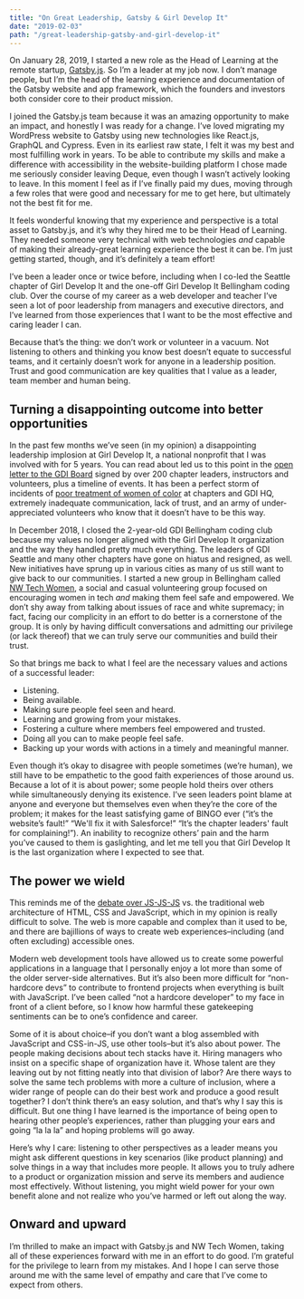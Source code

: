 ```yaml
---
title: "On Great Leadership, Gatsby & Girl Develop It"
date: "2019-02-03"
path: "/great-leadership-gatsby-and-girl-develop-it"
---
```


On January 28, 2019, I started a new role as the Head of Learning at the remote startup, <a href="http://gatsbyjs.com" target="_blank" rel="noopener noreferrer">Gatsby.js</a>. So I’m a leader at my job now. I don’t manage people, but I’m the head of the learning experience and documentation of the Gatsby website and app framework, which the founders and investors both consider core to their product mission.

I joined the Gatsby.js team because it was an amazing opportunity to make an impact, and honestly I was ready for a change. I’ve loved migrating my WordPress website to Gatsby using new technologies like React.js, GraphQL and Cypress. Even in its earliest raw state, I felt it was my best and most fulfilling work in years. To be able to contribute my skills and make a difference with accessibility in the website-building platform I chose made me seriously consider leaving Deque, even though I wasn’t actively looking to leave. In this moment I feel as if I’ve finally paid my dues, moving through a few roles that were good and necessary for me to get here, but ultimately not the best fit for me.

It feels wonderful knowing that my experience and perspective is a total asset to Gatsby.js, and it’s why they hired me to be their Head of Learning. They needed someone very technical with web technologies <em>and</em> capable of making their already-great learning experience the best it can be. I’m just getting started, though, and it’s definitely a team effort!

I’ve been a leader once or twice before, including when I co-led the Seattle chapter of Girl Develop It and the one-off Girl Develop It Bellingham coding club. Over the course of my career as a web developer and teacher I’ve seen a lot of poor leadership from managers and executive directors, and I’ve learned from those experiences that I want to be the most effective and caring leader I can.

Because that’s the thing: we don’t work or volunteer in a vacuum. Not listening to others and thinking you know best doesn’t equate to successful teams, and it certainly doesn’t work for anyone in a leadership position. Trust and good communication are key qualities that I value as a leader, team member and human being.

## Turning a disappointing outcome into better opportunities

In the past few months we’ve seen (in my opinion) a disappointing leadership implosion at Girl Develop It, a national nonprofit that I was involved with for 5 years. You can read about led us to this point in the <a href="http://an-open-letter-to-gdi-board.com/" rel="noopener" target="_blank">open letter to the GDI Board</a> signed by over 200 chapter leaders, instructors and volunteers, plus a timeline of events. It has been a perfect storm of incidents of <a href="https://hashtagcauseascene.com/blog/2018/12/05/shanise-barona/" rel="noopener noreferrer" target="_blank">poor treatment of women of color</a> at chapters and GDI HQ, extremely inadequate communication, lack of trust, and an army of under-appreciated volunteers who know that it doesn’t have to be this way.

In December 2018, I closed the 2-year-old GDI Bellingham coding club because my values no longer aligned with the Girl Develop It organization and the way they handled pretty much everything. The leaders of GDI Seattle and many other chapters have gone on hiatus and resigned, as well. New initiatives have sprung up in various cities as many of us still want to give back to our communities. I started a new group in Bellingham called <a href="https://www.meetup.com/NW-Tech-Women/" rel="noopener noreferrer" target="_blank">NW Tech Women</a>, a social and casual volunteering group focused on encouraging women in tech <em>and</em> making them feel safe and empowered. We don’t shy away from talking about issues of race and white supremacy; in fact, facing our complicity in an effort to do better is a cornerstone of the group. It is only by having difficult conversations and admitting our privilege (or lack thereof) that we can truly serve our communities and build their trust.

So that brings me back to what I feel are the necessary values and actions of a successful leader:

<ul>
    <li>Listening.</li>
    <li>Being available.</li>
    <li>Making sure people feel seen and heard.</li>
    <li>Learning and growing from your mistakes.</li>
    <li>Fostering a culture where members feel empowered and trusted.</li>
    <li>Doing all you can to make people feel safe.</li>
    <li>Backing up your words with actions in a timely and meaningful manner.</li>
</ul>

Even though it’s okay to disagree with people sometimes (we’re human), we still have to be empathetic to the good faith experiences of those around us. Because a lot of it is about power; some people hold theirs over others while simultaneously denying its existence. I’ve seen leaders point blame at anyone and everyone but themselves even when they’re the core of the problem; it makes for the least satisfying game of BINGO ever (“it’s the website’s fault!” “We'll fix it with Salesforce!” “It’s the chapter leaders' fault for complaining!”). An inability to recognize others’ pain and the harm you’ve caused to them is gaslighting, and let me tell you that Girl Develop It is the last organization where I expected to see that.

## The power we wield
This reminds me of the <a href="https://www.google.com/search?ei=Q_RVXOGFEtOM0PEPjsq9qAI&amp;q=js-js-js+debate&amp;oq=js-js-js+debate&amp;gs_l=psy-ab.3...9501.10107..10275...0.0..0.78.458.7......0....1..gws-wiz.......0i71j0i8i30j33i22i29i30j33i160.PE8BtGIzlz4" rel="noopener noreferrer" target="_blank">debate over JS-JS-JS</a> vs. the traditional web architecture of HTML, CSS and JavaScript, which in my opinion is really difficult to solve. The web is more capable and complex than it used to be, and there are bajillions of ways to create web experiences–including (and often excluding) accessible ones. 

Modern web development tools have allowed us to create some powerful applications in a language that I personally enjoy a lot more than some of the older server-side alternatives. But it’s also been more difficult for “non-hardcore devs” to contribute to frontend projects when everything is built with JavaScript. I’ve been called “not a hardcore developer” to my face in front of a client before, so I know how harmful these gatekeeping sentiments can be to one’s confidence and career.

Some of it is about choice–if you don’t want a blog assembled with JavaScript and CSS-in-JS, use other tools–but it’s also about power. The people making decisions about tech stacks have it. Hiring managers who insist on a specific shape of organization have it. Whose talent are they leaving out by not fitting neatly into that division of labor? Are there ways to solve the same tech problems with more a culture of inclusion, where a wider range of people can do their best work and produce a good result together? I don’t think there’s an easy solution, and that’s why I say this is difficult. But one thing I have learned is the importance of being open to hearing other people’s experiences, rather than plugging your ears and going “la la la” and hoping problems will go away.

Here’s why I care: listening to other perspectives as a leader means you might ask different questions in key scenarios (like product planning) and solve things in a way that includes more people. It allows you to truly adhere to a product or organization mission and serve its members and audience most effectively. Without listening, you might wield power for your own benefit alone and not realize who you’ve harmed or left out along the way.

## Onward and upward

I’m thrilled to make an impact with Gatsby.js and NW Tech Women, taking all of these experiences forward with me in an effort to do good. I’m grateful for the privilege to learn from my mistakes. And I hope I can serve those around me with the same level of empathy and care that I’ve come to expect from others.
